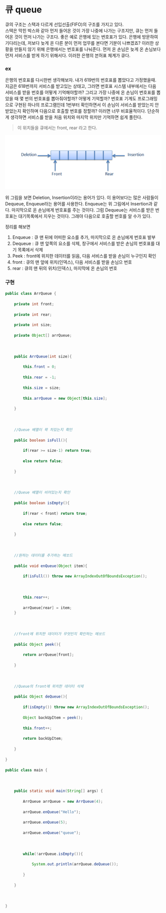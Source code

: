 # 큐 queue

큐의 구조는 스택과 다르게 선입선출(FIFO)의 구조를 가지고 있다.  
스택은 막힌 박스와 같아 먼저 들어온 것이 가장 나중에 나가는 구조지만, 큐는 먼저 들어온 것이 먼저 나가는 구조다. 좋은 예로 은행에 있는 번호표가 있다. 은행에 방문하여 기다리는데, 저보다 늦게 온 다른 분이 먼저 업무를 본다면 기분이 나쁘겠죠? 이러한 상황을 만들지 않기 위해 은행에서는 번호표를 나눠준다. 먼저 온 손님은 늦게 온 손님보다 먼저 서비스를 받게 하기 위해서다. 이러한 은행의 븐허표 체계가 큐다.  
  
### ex
은행의 번호표를 다시한번 생각해보자. 내가 619번의 번호표를 뽑았다고 가정했을때. 지금은 618번까지 서비스를 받고있는 상태고, 그러면 번호표 시스템 내부에서는 다음 서비스를 받을 번호를 어떻게 기억해야할까? 그리고 가장 나중에 온 손님이 번호표를 뽑았을 때 몇 번의 번호표를 뽑아줘야할까? 어떻게 기억할까? 번호표 기계도 프로그래밍으로 구현된 하나의 프로그램인데 1번부터 확인하면서 이 손님이 서비스를 받았는지 안받았는지 확인하며 다음으로 호출할 번호를 정할까? 이러면 너무 비효율적이다. 단순하게 생각하면 서비스를 받을 처음 위치와 마지막 위치만 기억하면 쉽게 풀린다.  

> 이 위치들을 큐에서는 front, rear 라고 한다.

![](./image/queue.png)

위 그림을 보면 Deletion, Insertion이라는 용어가 있다. 이 용어보다는 많은 사람들이 Dequeue, Enqueue라는 용어를 사용한다. Enqueue는 위 그림에서 Insertion과 같다. 마지막으로 온 손님에게 번호표를 주는 것이다. 그럼 Dequeue는 서비스를 받은 번호표는 대기목록에서 지우는 것이다. 그래야 다음으로 호출할 번호를 알 수가 있다.  
  
정리를 해보면
1. Enqueue : 큐 맨 뒤에 어떠한 요소를 추가, 마지막으로 온 손님에게 번호표 발부
2. Dequeue : 큐 맨 앞쪽의 요소를 삭제, 창구에서 서비스를 받은 손님의 번호표를 대기 목록에서 삭제
3. Peek : front에 위치한 데이터를 읽음, 다음 서비스를 받을 손님이 누구인지 확인
4. front : 큐의 맨 앞에 위치(인덱스), 다음 서비스를 받을 손님으 번호
5. rear : 큐의 맨 뒤의 위치(인덱스), 마지막에 온 손님의 번호


### 구현

```java
public class ArrQueue {

	private int front;

	private int rear;

	private int size;

	private Object[] arrQueue;

	

	public ArrQueue(int size){

		this.front = 0;

		this.rear = -1;

		this.size = size;

		this.arrQueue = new Object[this.size];

	}

	

	//Queue 배열이 꽉 차있는지 확인

	public boolean isFull(){

		if(rear >= size-1) return true;

		else return false;

	}

	

	//Queue 배열이 비어있는지 확인

	public boolean isEmpty(){

		if(rear < front) return true;

		else return false;

	}

	

	//원하는 데이터를 추가하는 메쏘드

	public void enQueue(Object item){

		if(isFull()) throw new ArrayIndexOutOfBoundsException();

		

		this.rear++;

		arrQueue[rear] = item;
	}

	

	//front에 위치한 데이터가 무엇인지 확인하는 메쏘드

	public Object peek(){

		return arrQueue[front];

	}

	

	//Queue의 front에 위치한 데이터 삭제

	public Object deQueue(){

		if(isEmpty()) throw new ArrayIndexOutOfBoundsException();

		Object backUpItem = peek();

		this.front++;

		return backUpItem;

	}

}

public class main {



	public static void main(String[] args) {

		ArrQueue arrQueue = new ArrQueue(4);

		arrQueue.enQueue("Hello");

		arrQueue.enQueue(5);

		arrQueue.enQueue("queue");

		

		while(!arrQueue.isEmpty()){

			System.out.println(arrQueue.deQueue());

		}

	}



}
```